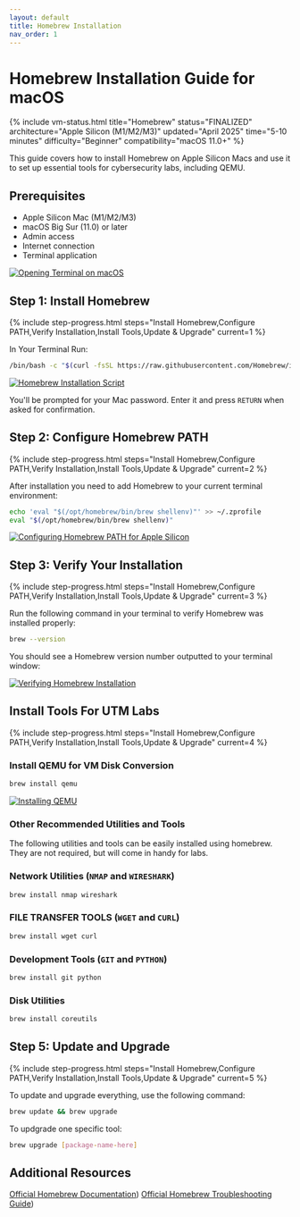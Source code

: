 ```yaml
---
layout: default
title: Homebrew Installation
nav_order: 1
---
```


# Homebrew Installation Guide for macOS

{% include vm-status.html 
   title="Homebrew"
   status="FINALIZED"
   architecture="Apple Silicon (M1/M2/M3)"
   updated="April 2025"
   time="5-10 minutes"
   difficulty="Beginner"
   compatibility="macOS 11.0+" %}

This guide covers how to install Homebrew on Apple Silicon Macs and use it to set up essential tools for cybersecurity labs, including QEMU.

## Prerequisites

- Apple Silicon Mac (M1/M2/M3)
- macOS Big Sur (11.0) or later
- Admin access
- Internet connection
- Terminal application
<div class="image-container">
     <a href="/UDMCyberSecurity-Labs-MacBookCompatibility/assets/images/homebrew/HB-1.png" target="_blank">
       <img src="/UDMCyberSecurity-Labs-MacBookCompatibility/assets/images/homebrew/HB-1.png" alt="Opening Terminal on macOS" class="clickable-image">
     </a>
</div>

## Step 1: Install Homebrew

{% include step-progress.html 
   steps="Install Homebrew,Configure PATH,Verify Installation,Install Tools,Update & Upgrade" 
   current=1 %}

In Your Terminal Run:

```bash
/bin/bash -c "$(curl -fsSL https://raw.githubusercontent.com/Homebrew/install/HEAD/install.sh)"
```
<div class="image-container">
     <a href="/UDMCyberSecurity-Labs-MacBookCompatibility/assets/images/homebrew/HB-2.png" target="_blank">
       <img src="/UDMCyberSecurity-Labs-MacBookCompatibility/assets/images/homebrew/HB-2.png" alt="Homebrew Installation Script" class="clickable-image">
     </a>
</div>

You'll be prompted for your Mac password. Enter it and press `RETURN` when asked for confirmation.

## Step 2: Configure Homebrew PATH

{% include step-progress.html steps="Install Homebrew,Configure PATH,Verify Installation,Install Tools,Update & Upgrade" current=2 %}

After installation you need to add Homebrew to your current terminal environment:

```bash
echo 'eval "$(/opt/homebrew/bin/brew shellenv)"' >> ~/.zprofile
eval "$(/opt/homebrew/bin/brew shellenv)"
```

<div class="image-container">
     <a href="/UDMCyberSecurity-Labs-MacBookCompatibility/assets/images/homebrew/HB-3.png" target="_blank">
       <img src="/UDMCyberSecurity-Labs-MacBookCompatibility/assets/images/homebrew/HB-3.png" alt="Configuring Homebrew PATH for Apple Silicon" class="clickable-image">
     </a>
</div>

## Step 3: Verify Your Installation

{% include step-progress.html steps="Install Homebrew,Configure PATH,Verify Installation,Install Tools,Update & Upgrade" current=3 %}

Run the following command in your terminal to verify Homebrew was installed properly:

```bash
brew --version
```
You should see a Homebrew version number outputted to your terminal window:

<div class="image-container">
     <a href="/UDMCyberSecurity-Labs-MacBookCompatibility/assets/images/homebrew/HB-4.png" target="_blank">
       <img src="/UDMCyberSecurity-Labs-MacBookCompatibility/assets/images/homebrew/HB-4.png" alt="Verifying Homebrew Installation" class="clickable-image">
     </a>
</div>

## Install Tools For UTM Labs

{% include step-progress.html steps="Install Homebrew,Configure PATH,Verify Installation,Install Tools,Update & Upgrade" current=4 %}

### Install QEMU for VM Disk Conversion

```bash
brew install qemu
```
<div class="image-container">
     <a href="/UDMCyberSecurity-Labs-MacBookCompatibility/assets/images/homebrew/HB-5.png" target="_blank">
       <img src="/UDMCyberSecurity-Labs-MacBookCompatibility/assets/images/homebrew/HB-5.png" alt="Installing QEMU" class="clickable-image">
     </a>
</div>

### Other Recommended Utilities and Tools

The following utilities and tools can be easily installed using homebrew. They are not required, but will come in handy for labs.

### Network Utilities (`NMAP` and `WIRESHARK`)
```bash
brew install nmap wireshark
```

### FILE TRANSFER TOOLS (`WGET` and `CURL`)
```bash
brew install wget curl
```

### Development Tools (`GIT` and `PYTHON`)
```bash
brew install git python
```

### Disk Utilities
```bash
brew install coreutils
```

## Step 5: Update and Upgrade
{% include step-progress.html steps="Install Homebrew,Configure PATH,Verify Installation,Install Tools,Update & Upgrade" current=5 %}

To update and upgrade everything, use the following command:

```bash
brew update && brew upgrade
```
To updgrade one specific tool:

```bash
brew upgrade [package-name-here]
```

## Additional Resources

[Official Homebrew Documentation](https://docs.brew.sh/))
[Official Homebrew Troubleshooting Guide](https://docs.brew.sh/Troubleshooting))

